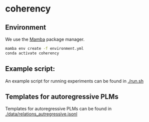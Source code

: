# coherency

## Environment
We use the [Mamba](https://github.com/mamba-org/mamba) package manager.


```sh
mamba env create -f environment.yml
conda activate coherency
```

## Example script: 
An example script for running experiments can be found in [./run.sh](./run.sh)


## Templates for autoregressive PLMs
Templates for autoregressive PLMs can be found in [./data/relations_autregressive.jsonl](./data/relations_autregressive.jsonl)